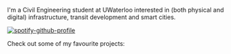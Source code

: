 I'm a Civil Engineering student at UWaterloo interested in (both physical and digital) infrastructure, transit development and smart cities.

[![spotify-github-profile](https://spotify-github-profile.vercel.app/api/view?uid=adriana.ceric&cover_image=true&theme=novatorem&bar_color=2acc24&bar_color_cover=true)](https://github.com/kittinan/spotify-github-profile)

Check out some of my favourite projects:
